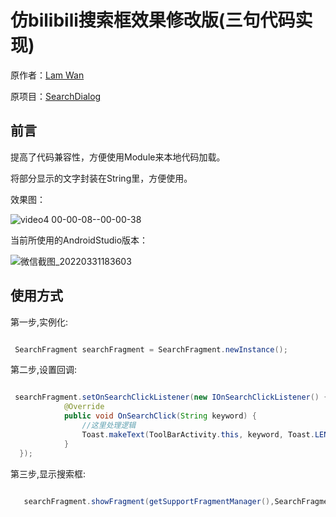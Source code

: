 # 仿bilibili搜索框效果修改版(三句代码实现)

原作者：[Lam Wan](https://github.com/wenwenwen888)

原项目：[SearchDialog](https://github.com/wenwenwen888/SearchDialog)

## 前言

提高了代码兼容性，方便使用Module来本地代码加载。

将部分显示的文字封装在String里，方便使用。

效果图：

![video4 00-00-08--00-00-38](https://user-images.githubusercontent.com/70384877/161034927-becc564a-3b48-41ed-9541-be69451c414d.gif)

当前所使用的AndroidStudio版本：

![微信截图_20220331183603](https://user-images.githubusercontent.com/70384877/161046818-0c0acc49-8158-4a6f-a82f-12859b6ad1b9.png)

## 使用方式

第一步,实例化:

````java

 SearchFragment searchFragment = SearchFragment.newInstance();
````

第二步,设置回调:

````java

 searchFragment.setOnSearchClickListener(new IOnSearchClickListener() {
            @Override
            public void OnSearchClick(String keyword) {
                //这里处理逻辑
                Toast.makeText(ToolBarActivity.this, keyword, Toast.LENGTH_SHORT).show();
            }
  });
````

第三步,显示搜索框:

````java

   searchFragment.showFragment(getSupportFragmentManager(),SearchFragment.TAG);.
  
````
